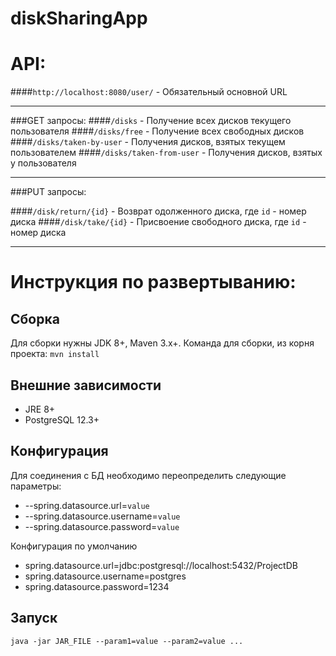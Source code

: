 # diskSharingApp
# API:

####`http://localhost:8080/user/` - Обязательный основной URL 

---

###GET запросы: 
####`/disks` - Получение всех дисков текущего пользователя 
####`/disks/free` - Получение всех свободных дисков 
####`/disks/taken-by-user` - Получения дисков, взятых текущем пользователем 
####`/disks/taken-from-user` - Получения дисков, взятых у пользователя 

---

###PUT запросы: 

####`/disk/return/{id}` - Возврат одолженного диска, где `id` - номер диска
####`/disk/take/{id}` - Присвоение свободного диска, где `id` - номер диска

---

# Инструкция по развертыванию:

## Сборка

Для сборки нужны JDK 8+, Maven 3.x+. Команда для сборки, из корня проекта: `mvn install`

## Внешние зависимости

* JRE 8+
* PostgreSQL 12.3+

## Конфигурация

Для соединения с БД необходимо переопределить следующие параметры:

* --spring.datasource.url=`value`
* --spring.datasource.username=`value`
* --spring.datasource.password=`value`

Конфигурация по умолчанию

* spring.datasource.url=jdbc:postgresql://localhost:5432/ProjectDB
* spring.datasource.username=postgres
* spring.datasource.password=1234

## Запуск

`java -jar JAR_FILE --param1=value --param2=value ...`
